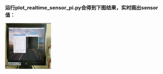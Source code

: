 ### 运行plot_realtime_sensor_pi.py会得到下图结果，实时画出sensor值：

<img width="150" height="150" src="https://github.com/heihuhuRay/MasterThesis/blob/master/Project/SensorData_Processing/plot_realtime_sensor_pi_results.png"/>
